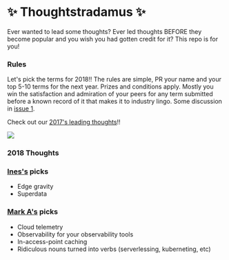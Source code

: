 # :sparkles: Thoughtstradamus :sparkles:

Ever wanted to lead some thoughts? Ever led thoughts BEFORE they become popular and you wish you had gotten credit for it? This repo is for you!

### Rules
Let's pick the terms for 2018!! The rules are simple, PR your name and your top 5-10 terms for the next year. Prizes and conditions apply. Mostly you win the satisfaction and admiration of your peers for any term submitted before a known record of it that makes it to industry lingo. Some discussion in [issue 1](https://github.com/Randommood/thoughtstradamus/issues/1).

Check out our [2017's leading thoughts](2017_thoughts.md)!!

![](http://i.giphy.com/l0MYEqEzwMWFCg8rm.gif)

### 2018 Thoughts

### [Ines's](https://github.com/randommood) picks
* Edge gravity
* Superdata

### [Mark A's](https://github.com/mrallen1) picks
* Cloud telemetry
* Observability for your observability tools
* In-access-point caching
* Ridiculous nouns turned into verbs (serverlessing, kuberneting, etc)
